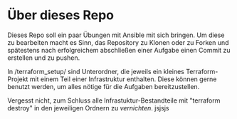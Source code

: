 # Über dieses Repo

Dieses Repo soll ein paar Übungen mit Ansible mit sich bringen.
Um diese zu bearbeiten macht es Sinn, das Repository zu Klonen oder zu Forken und spätestens nach erfolgreichem abschließen einer Aufgabe einen Commit zu erstellen und zu pushen.

In /terraform_setup/ sind Unterordner, die jeweils ein kleines Terraform-Projekt mit einem Teil einer Infrastruktur enthalten. Diese können gerne benutzt werden, um alles nötige für die Aufgaben bereitzustellen.

Vergesst nicht, zum Schluss alle Infrastuktur-Bestandteile mit "terraform destroy" in den jeweiligen Ordnern zu _vernichten_. jsjsjs
